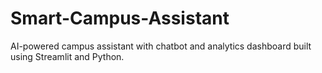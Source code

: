 # Smart-Campus-Assistant
AI-powered campus assistant with chatbot and analytics dashboard built using Streamlit and Python.
